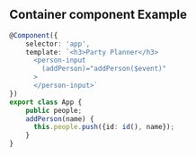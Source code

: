 ## Container component Example

```typescript
@Component({
    selector: 'app',
    template: `<h3>Party Planner</h3>
      <person-input
        (addPerson)="addPerson($event)"
      >
      </person-input>`
})
export class App {
    public people;
    addPerson(name) {
      this.people.push({id: id(), name});
    }
}
```